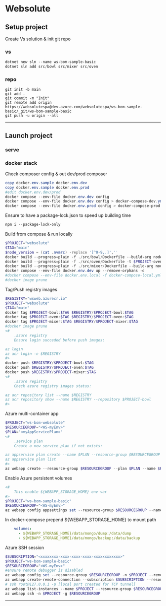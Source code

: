 # Websolute

## Setup project

Create Vs solution & init git repo

### vs

```powershell
dotnet new sln --name ws-bom-sample-basic
dotnet sln add src/bowl src/mixer src/oven
```

### repo

```git
git init -b main
git add .
git commit -m "Init"
git remote add origin https://websolutespa@dev.azure.com/websolutespa/ws-bom-sample-basic/_git/ws-bom-sample-basic
git push -u origin --all
```

---

## Launch project

### serve

### docker stack

Check composer config & out dev/prod composer

```powershell
copy docker.env.sample docker.env.dev
copy docker.env.sample docker.env.prod
#edit docker.env.dev/prod 
docker compose --env-file docker.env.dev config
docker compose --env-file docker.env.dev config > docker-compose-dev.yml
docker compose --env-file docker.env.prod config > docker-compose-prod.yml
```

Ensure to have a package-lock.json to speed up building time

```powershell
npm i --package-lock-only
```

Build from compose & run locally

```powershell
$PROJECT="websolute"
$TAG="main"
$node_version = (cat .nvmrc) -replace '[^0-9,.]',''
docker build --progress=plain -f ./src/bowl/Dockerfile --build-arg node_version=$node_version -t $PROJECT-bowl:$TAG .
docker build --progress=plain -f ./src/oven/Dockerfile -t $PROJECT-oven:$TAG ./src/oven
docker build --progress=plain -f ./src/mixer/Dockerfile --build-arg node_version=$node_version -t $PROJECT-mixer:$TAG .
docker compose --env-file docker.env.dev up --remove-orphans -d
#docker compose --env-file docker.env.local -f docker-compose-local.yml up --remove-orphans -d
#docker image prune
```

Tag/Push registry images

```powershell
$REGISTRY="wsweb.azurecr.io"
$PROJECT="websolute"
$TAG="main"
docker tag $PROJECT-bowl:$TAG $REGISTRY/$PROJECT-bowl:$TAG
docker tag $PROJECT-oven:$TAG $REGISTRY/$PROJECT-oven:$TAG
docker tag $PROJECT-mixer:$TAG $REGISTRY/$PROJECT-mixer:$TAG
#docker image prune
<# 
    .azure registry
    Ensure login succeded before push images:

az login
az acr login -n $REGISTRY
#>
docker push $REGISTRY/$PROJECT-bowl:$TAG
docker push $REGISTRY/$PROJECT-oven:$TAG
docker push $REGISTRY/$PROJECT-mixer:$TAG
<# 
    .azure registry
    Check azure registry images status:

az acr repository list --name $REGISTRY 
az acr repository show --name $REGISTRY --repository $PROJECT-bowl
#>
```

Azure multi-container app

```powershell
$PROJECT="ws-bom-websolute"
$RESOURCEGROUP="<WS-myEnv>"
$PLAN="<myAppServicePlan>"
<# 
    .service plan
    Create a new service plan if not exists: 

az appservice plan create --name $PLAN --resource-group $RESOURCEGROUP --sku S1 --is-linux
az appservice plan list
#>
az webapp create --resource-group $RESOURCEGROUP --plan $PLAN --name $PROJECT --multicontainer-config-type compose --multicontainer-config-file docker-compose-prod.yml
```

Enable Azure persistent volumes

```powershell
<#
    This enable ${WEBAPP_STORAGE_HOME} env var
#>
$PROJECT="ws-bom-sample-basic"
$RESOURCEGROUP="<WS-myEnv>"
az webapp config appsettings set --resource-group $RESOURCEGROUP --name $PROJECT --settings WEBSITES_ENABLE_APP_SERVICE_STORAGE=TRUE
```

In docker-compose prepend \${WEBAPP_STORAGE_HOME} to mount path

```yaml
    volumes:
      - ${WEBAPP_STORAGE_HOME}/data/mongo/dump:/data/dump
      - ${WEBAPP_STORAGE_HOME}/data/mongo/backup:/data/backup
```

Azure SSH session

```powershell
$SUBSCRIPTION="<xxxxxxxx-xxxx-xxxx-xxxx-xxxxxxxxxxxx>"
$PROJECT="ws-bom-sample-basic"
$RESOURCEGROUP="<WS-myEnv>"
#ensure remote debugger is disabled
az webapp config set --resource-group $RESOURCEGROUP -n $PROJECT --remote-debugging-enabled=false 
az webapp create-remote-connection --subscription $SUBSCRIPTION --resource-group $RESOURCEGROUP -n $PROJECT
# ssh root@127.0.0.1 -p [local port created for TCP tunnel]
az webapp list-instances --name $PROJECT --resource-group $RESOURCEGROUP
az webapp ssh -n $PROJECT -g $RESOURCEGROUP
```

---
